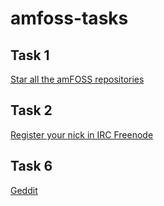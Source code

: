 # amfoss-tasks
## Task 1
[Star all the amFOSS repositories](https://github.com/Senthil-Lakshmikanth/amfoss-tasks/tree/main/task-1)

## Task 2
[Register your nick in IRC Freenode](https://github.com/Senthil-Lakshmikanth/amfoss-tasks/tree/main/task-2)
## Task 6
[Geddit](https://github.com/Senthil-Lakshmikanth/amfoss-tasks/tree/main/task-6)
